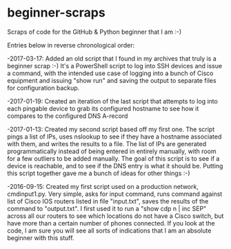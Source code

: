 # beginner-scraps
Scraps of code for the GitHub & Python beginner that I am :-) 

Entries below in reverse chronological order:

-2017-03-17: Added an old script that I found in my archives that truly is a beginner scrap :-) It's a PowerShell script to log into SSH devices and issue a command, with the intended use case of logging into a bunch of Cisco equipment and issuing "show run" and saving the output to separate files for configuration backup.

-2017-01-19: Created an iteration of the last script that attempts to log into each pingable device to grab its configured hostname to see how it compares to the configured DNS A-record

-2017-01-13: Created my second script based off my first one. The script pings a list of IPs, uses nslookup to see if they have a hostname associated with them, and writes the results to a file. The list of IPs are generated programmatically instead of being entered in entirely manually, with room for a few outliers to be added manually. The goal of this script is to see if a device is reachable, and to see if the DNS entry is what it should be. Putting this script together gave me a bunch of ideas for other things :-)

-2016-09-15: Created my first script used on a production network, cmdinput1.py. Very simple, asks for input command, runs command against list of Cisco IOS routers listed in file "input.txt", saves the results of the command to "output.txt". I first used it to run a "show cdp n | inc SEP" across all our routers to see which locations do not have a Cisco switch, but have more than a certain number of phones connected. If you look at the code, I am sure you will see all sorts of indications that I am an absolute beginner with this stuff.
